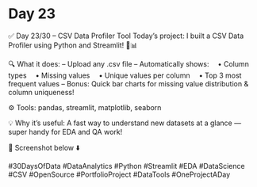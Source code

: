 # Day 23

✅ Day 23/30 – CSV Data Profiler Tool
Today’s project: I built a CSV Data Profiler using Python and Streamlit! 🧠📊

🔍 What it does:
– Upload any .csv file
– Automatically shows:
 • Column types
 • Missing values
 • Unique values per column
 • Top 3 most frequent values
– Bonus: Quick bar charts for missing value distribution & column uniqueness!

⚙️ Tools:
pandas, streamlit, matplotlib, seaborn

💡 Why it’s useful:
A fast way to understand new datasets at a glance — super handy for EDA and QA work!

📸 Screenshot below ⬇️

#30DaysOfData #DataAnalytics #Python #Streamlit #EDA #DataScience #CSV #OpenSource #PortfolioProject #DataTools #OneProjectADay
